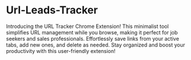 # Url-Leads-Tracker
Introducing the URL Tracker Chrome Extension! This minimalist tool simplifies URL management while you browse, making it perfect for job seekers and sales professionals. Effortlessly save links from your active tabs, add new ones, and delete as needed. Stay organized and boost your productivity with this user-friendly extension!
